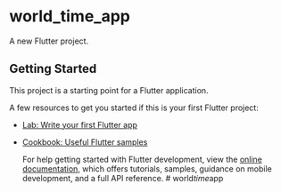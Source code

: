  # world_time_app

 A new Flutter project.

 ## Getting Started

 This project is a starting point for a Flutter application.

 A few resources to get you started if this is your first Flutter project:

 - [Lab: Write your first Flutter app](https://docs.flutter.dev/get-started/codelab)
 - [Cookbook: Useful Flutter samples](https://docs.flutter.dev/cookbook)

    For help getting started with Flutter development, view the
    [online documentation](https://docs.flutter.dev/), which offers tutorials,
    samples, guidance on mobile development, and a full API reference.
    #   w o r l d _ t i m e _ a p p 
     
     
